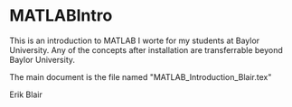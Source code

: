 # MATLABIntro
This is an introduction to MATLAB I worte for my students at Baylor University. Any of the concepts after installation are transferrable beyond Baylor University.

The main document is the file named "MATLAB_Introduction_Blair.tex"

Erik Blair
